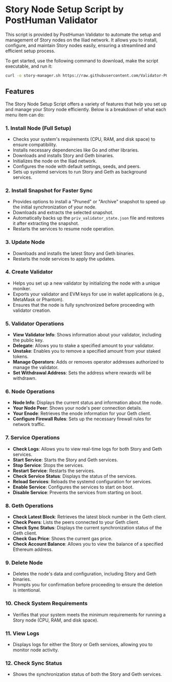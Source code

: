 
# Story Node Setup Script by PostHuman Validator

This script is provided by PostHuman Validator to automate the setup and management of Story nodes on the Iliad network. It allows you to install, configure, and maintain Story nodes easily, ensuring a streamlined and efficient setup process.

To get started, use the following command to download, make the script executable, and run it:

```bash
curl -o story-manager.sh https://raw.githubusercontent.com/Validator-POSTHUMAN/story-oneliner/main/story-manager.sh && chmod +x story-manager.sh && ./story-manager.sh
```

## Features

The Story Node Setup Script offers a variety of features that help you set up and manage your Story node efficiently. Below is a breakdown of what each menu item can do:

### 1. Install Node (Full Setup)
- Checks your system's requirements (CPU, RAM, and disk space) to ensure compatibility.
- Installs necessary dependencies like Go and other libraries.
- Downloads and installs Story and Geth binaries.
- Initializes the node on the Iliad network.
- Configures the node with default settings, seeds, and peers.
- Sets up systemd services to run Story and Geth as background services.

### 2. Install Snapshot for Faster Sync
- Provides options to install a "Pruned" or "Archive" snapshot to speed up the initial synchronization of your node.
- Downloads and extracts the selected snapshot.
- Automatically backs up the `priv_validator_state.json` file and restores it after extracting the snapshot.
- Restarts the services to resume node operation.

### 3. Update Node
- Downloads and installs the latest Story and Geth binaries.
- Restarts the node services to apply the updates.

### 4. Create Validator
- Helps you set up a new validator by initializing the node with a unique moniker.
- Exports your validator and EVM keys for use in wallet applications (e.g., MetaMask or Phantom).
- Ensures that the node is fully synchronized before proceeding with validator creation.

### 5. Validator Operations
- **View Validator Info**: Shows information about your validator, including the public key.
- **Delegate**: Allows you to stake a specified amount to your validator.
- **Unstake**: Enables you to remove a specified amount from your staked tokens.
- **Manage Operators**: Adds or removes operator addresses authorized to manage the validator.
- **Set Withdrawal Address**: Sets the address where rewards will be withdrawn.

### 6. Node Operations
- **Node Info**: Displays the current status and information about the node.
- **Your Node Peer**: Shows your node's peer connection details.
- **Your Enode**: Retrieves the enode information for your Geth client.
- **Configure Firewall Rules**: Sets up the necessary firewall rules for network traffic.

### 7. Service Operations
- **Check Logs**: Allows you to view real-time logs for both Story and Geth services.
- **Start Service**: Starts the Story and Geth services.
- **Stop Service**: Stops the services.
- **Restart Service**: Restarts the services.
- **Check Service Status**: Displays the status of the services.
- **Reload Services**: Reloads the systemd configuration for services.
- **Enable Service**: Configures the services to start on boot.
- **Disable Service**: Prevents the services from starting on boot.

### 8. Geth Operations
- **Check Latest Block**: Retrieves the latest block number in the Geth client.
- **Check Peers**: Lists the peers connected to your Geth client.
- **Check Sync Status**: Displays the current synchronization status of the Geth client.
- **Check Gas Price**: Shows the current gas price.
- **Check Account Balance**: Allows you to view the balance of a specified Ethereum address.

### 9. Delete Node
- Deletes the node's data and configuration, including Story and Geth binaries.
- Prompts you for confirmation before proceeding to ensure the deletion is intentional.

### 10. Check System Requirements
- Verifies that your system meets the minimum requirements for running a Story node (CPU, RAM, and disk space).

### 11. View Logs
- Displays logs for either the Story or Geth services, allowing you to monitor node activity.

### 12. Check Sync Status
- Shows the synchronization status of both the Story and Geth services.
